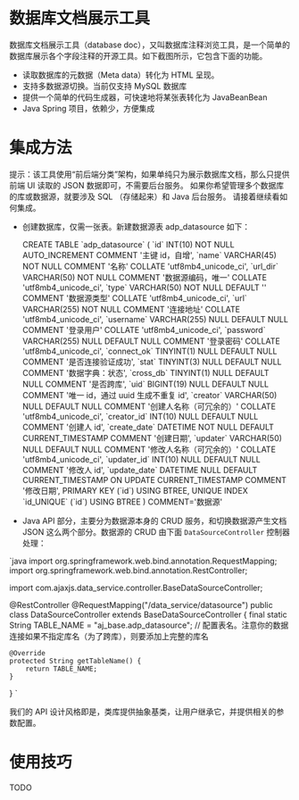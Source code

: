 # 数据库文档展示工具
数据库文档展示工具（database doc），又叫数据库注释浏览工具，是一个简单的数据库展示各个字段注释的开源工具。如下截图所示，它包含下面的功能。

- 读取数据库的元数据（Meta data）转化为 HTML 呈现。
- 支持多数据源切换。当前仅支持 MySQL 数据库
- 提供一个简单的代码生成器，可快速地将某张表转化为 JavaBeanBean
- Java Spring 项目，依赖少，方便集成

# 集成方法
提示：该工具使用“前后端分类”架构，如果单纯只为展示数据库文档，那么只提供前端 UI 读取的 JSON 数据即可，不需要后台服务。
如果你希望管理多个数据库的库或数据源，就要涉及 SQL （存储起来）和 Java 后台服务。
请接着继续看如何集成。

- 创建数据库，仅需一张表。新建数据源表 adp_datasource 如下：


    CREATE TABLE \`adp_datasource\` (
        \`id\` INT(10) NOT NULL AUTO_INCREMENT COMMENT '主键 id，自增',
        \`name\` VARCHAR(45) NOT NULL COMMENT '名称' COLLATE 'utf8mb4_unicode_ci',
        \`url_dir\` VARCHAR(50) NOT NULL COMMENT '数据源编码，唯一' COLLATE 'utf8mb4_unicode_ci',
        \`type\` VARCHAR(50) NOT NULL DEFAULT '' COMMENT '数据源类型' COLLATE 'utf8mb4_unicode_ci',
        \`url\` VARCHAR(255) NOT NULL COMMENT '连接地址' COLLATE 'utf8mb4_unicode_ci',
        \`username\` VARCHAR(255) NULL DEFAULT NULL COMMENT '登录用户' COLLATE 'utf8mb4_unicode_ci',
        \`password\` VARCHAR(255) NULL DEFAULT NULL COMMENT '登录密码' COLLATE 'utf8mb4_unicode_ci',
        \`connect_ok\` TINYINT(1) NULL DEFAULT NULL COMMENT '是否连接验证成功',
        \`stat\` TINYINT(3) NULL DEFAULT NULL COMMENT '数据字典：状态',
        \`cross_db\` TINYINT(1) NULL DEFAULT NULL COMMENT '是否跨库',
        \`uid\` BIGINT(19) NULL DEFAULT NULL COMMENT '唯一 id，通过 uuid 生成不重复 id',
        \`creator\` VARCHAR(50) NULL DEFAULT NULL COMMENT '创建人名称（可冗余的）' COLLATE 'utf8mb4_unicode_ci',
        \`creator_id\` INT(10) NULL DEFAULT NULL COMMENT '创建人 id',
        \`create_date\` DATETIME NOT NULL DEFAULT CURRENT_TIMESTAMP COMMENT '创建日期',
        \`updater\` VARCHAR(50) NULL DEFAULT NULL COMMENT '修改人名称（可冗余的）' COLLATE 'utf8mb4_unicode_ci',
        \`updater_id\` INT(10) NULL DEFAULT NULL COMMENT '修改人 id',
        \`update_date\` DATETIME NULL DEFAULT CURRENT_TIMESTAMP ON UPDATE CURRENT_TIMESTAMP COMMENT '修改日期',
        PRIMARY KEY (\`id\`) USING BTREE,
        UNIQUE INDEX \`id_UNIQUE\` (\`id\`) USING BTREE
    )
    COMMENT='数据源'


- Java API 部分，主要分为数据源本身的 CRUD 服务，和切换数据源产生文档 JSON 这么两个部分。数据源的 CRUD 由下面 `DataSourceController` 控制器处理：

`java
import org.springframework.web.bind.annotation.RequestMapping;
import org.springframework.web.bind.annotation.RestController;

import com.ajaxjs.data_service.controller.BaseDataSourceController;

@RestController
@RequestMapping("/data_service/datasource")
public class DataSourceController extends BaseDataSourceController {
	final static String TABLE_NAME = "aj_base.adp_datasource"; // 配置表名。注意你的数据连接如果不指定库名（为了跨库），则要添加上完整的库名

	@Override
	protected String getTableName() { 
		return TABLE_NAME;
	}
}
`

我们的 API 设计风格即是，类库提供抽象基类，让用户继承它，并提供相关的参数配置。



# 使用技巧

TODO